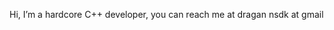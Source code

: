 Hi, I’m a hardcore C++ developer,
you can reach me at 
dragan nsdk at gmail

<!---
DraganNSDK/DraganNSDK is a ✨ special ✨ repository because its `README.md` (this file) appears on your GitHub profile.
You can click the Preview link to take a look at your changes.
--->
